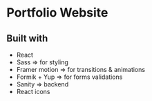 # Portfolio Website

## Built with 
- React 
- Sass => for styling
- Framer motion => for transitions & animations 
- Formik + Yup => for forms validations
- Sanity => backend 
- React icons 